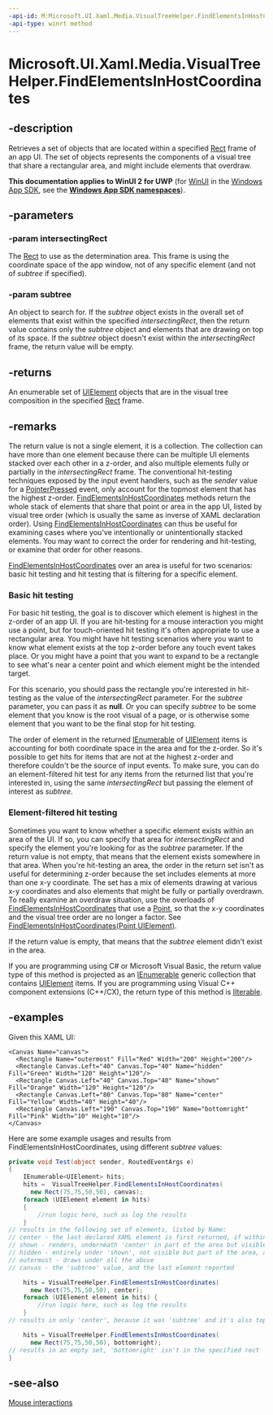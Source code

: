 ```yaml
---
-api-id: M:Microsoft.UI.Xaml.Media.VisualTreeHelper.FindElementsInHostCoordinates(Windows.Foundation.Rect,Microsoft.UI.Xaml.UIElement)
-api-type: winrt method
---
```


<!-- Method syntax
public Windows.Foundation.Collections.IIterable<Windows.UI.Xaml.UIElement> FindElementsInHostCoordinates(Windows.Foundation.Rect intersectingRect, Windows.UI.Xaml.UIElement subtree)
-->

# Microsoft.UI.Xaml.Media.VisualTreeHelper.FindElementsInHostCoordinates

## -description
Retrieves a set of objects that are located within a specified [Rect](/uwp/api/windows.foundation.rect) frame of an app UI. The set of objects represents the components of a visual tree that share a rectangular area, and might include elements that overdraw.

**This documentation applies to WinUI 2 for UWP** (for [WinUI](/windows/apps/winui/winui3/) in the [Windows App SDK](/windows/apps/windows-app-sdk/), see the **[Windows App SDK namespaces](/windows/windows-app-sdk/api/winrt/)**).

## -parameters
### -param intersectingRect
The [Rect](/uwp/api/windows.foundation.rect) to use as the determination area. This frame is using the coordinate space of the app window, not of any specific element (and not of *subtree* if specified).

### -param subtree
An object to search for. If the *subtree* object exists in the overall set of elements that exist within the specified *intersectingRect*, then the return value contains only the *subtree* object and elements that are drawing on top of its space. If the *subtree* object doesn't exist within the *intersectingRect* frame, the return value will be empty.

## -returns
An enumerable set of [UIElement](../microsoft.ui.xaml/uielement.md) objects that are in the visual tree composition in the specified [Rect](/uwp/api/windows.foundation.rect) frame.

## -remarks
The return value is not a single element, it is a collection. The collection can have more than one element because there can be multiple UI elements stacked over each other in a z-order, and also multiple elements fully or partially in the *intersectingRect* frame. The conventional hit-testing techniques exposed by the input event handlers, such as the *sender* value for a [PointerPressed](../microsoft.ui.xaml/uielement_pointerpressed.md) event, only account for the topmost element that has the highest z-order. [FindElementsInHostCoordinates](visualtreehelper_findelementsinhostcoordinates_1456580452.md) methods return the whole stack of elements that share that point or area in the app UI, listed by visual tree order (which is usually the same as inverse of XAML declaration order). Using [FindElementsInHostCoordinates](visualtreehelper_findelementsinhostcoordinates_1456580452.md) can thus be useful for examining cases where you've intentionally or unintentionally stacked elements. You may want to correct the order for rendering and hit-testing, or examine that order for other reasons.

[FindElementsInHostCoordinates](visualtreehelper_findelementsinhostcoordinates_1456580452.md) over an area is useful for two scenarios: basic hit testing and hit testing that is filtering for a specific element.

### Basic hit testing

For basic hit testing, the goal is to discover which element is highest in the z-order of an app UI. If you are hit-testing for a mouse interaction you might use a point, but for touch-oriented hit testing it's often appropriate to use a rectangular area. You might have hit testing scenarios where you want to know what element exists at the top z-order before any touch event takes place. Or you might have a point that you want to expand to be a rectangle to see what's near a center point and which element might be the intended target.

For this scenario, you should pass the rectangle you're interested in hit-testing as the value of the *intersectingRect* parameter. For the *subtree* parameter, you can pass it as **null**. Or you can specify *subtree* to be some element that you know is the root visual of a page, or is otherwise some element that you want to be the final stop for hit testing.

The order of element in the returned [IEnumerable](/dotnet/api/system.collections.generic.ienumerable-1?view=dotnet-uwp-10.0&preserve-view=true) of [UIElement](../microsoft.ui.xaml/uielement.md) items is accounting for both coordinate space in the area and for the z-order. So it's possible to get hits for items that are not at the highest z-order and therefore couldn't be the source of input events. To make sure, you can do an element-filtered hit test for any items from the returned list that you're interested in, using the same *intersectingRect* but passing the element of interest as *subtree*.

### Element-filtered hit testing

Sometimes you want to know whether a specific element exists within an area of the UI. If so, you can specify that area for *intersectingRect* and specify the element you're looking for as the *subtree* parameter. If the return value is not empty, that means that the element exists somewhere in that area. When you're hit-testing an area, the order in the return set isn't as useful for determining z-order because the set includes elements at more than one x-y coordinate. The set has a mix of elements drawing at various x-y coordinates and also elements that might be fully or partially overdrawn. To really examine an overdraw situation, use the overloads of [FindElementsInHostCoordinates](visualtreehelper_findelementsinhostcoordinates_1456580452.md) that use a [Point](/uwp/api/windows.foundation.point), so that the x-y coordinates and the visual tree order are no longer a factor. See [FindElementsInHostCoordinates(Point,UIElement)](visualtreehelper_findelementsinhostcoordinates_1456580452.md).

If the return value is empty, that means that the *subtree* element didn't exist in the area.

If you are programming using C# or Microsoft Visual Basic, the return value type of this method is projected as an [IEnumerable](/dotnet/api/system.collections.generic.ienumerable-1?view=dotnet-uwp-10.0&preserve-view=true) generic collection that contains [UIElement](../microsoft.ui.xaml/uielement.md) items. If you are programming using Visual C++ component extensions (C++/CX), the return type of this method is [IIterable<UIElement>](/uwp/api/windows.foundation.collections.iiterable`1).

## -examples
Given this XAML UI:

```xaml
<Canvas Name="canvas">
  <Rectangle Name="outermost" Fill="Red" Width="200" Height="200"/>
  <Rectangle Canvas.Left="40" Canvas.Top="40" Name="hidden" Fill="Green" Width="120" Height="120"/>
  <Rectangle Canvas.Left="40" Canvas.Top="40" Name="shown" Fill="Orange" Width="120" Height="120"/>
  <Rectangle Canvas.Left="80" Canvas.Top="80" Name="center" Fill="Yellow" Width="40" Height="40"/>
  <Rectangle Canvas.Left="190" Canvas.Top="190" Name="bottomright" Fill="Pink" Width="10" Height="10"/>
</Canvas>
```

Here are some example usages and results from FindElementsInHostCoordinates, using different *subtree* values:

```csharp
private void Test(object sender, RoutedEventArgs e)
{
    IEnumerable<UIElement> hits;
    hits =  VisualTreeHelper.FindElementsInHostCoordinates(
      new Rect(75,75,50,50), canvas);
    foreach (UIElement element in hits)
    {
        //run logic here, such as log the results 
    }
// results in the following set of elements, listed by Name:
// center - the last declared XAML element is first returned, if within the area
// shown - renders, underneath 'center' in part of the area but visible on the edges
// hidden - entirely under 'shown', not visible but part of the area, an overdraw
// outermost - draws under all the above
// canvas - the 'subtree' value, and the last element reported

    hits = VisualTreeHelper.FindElementsInHostCoordinates(
      new Rect(75,75,50,50), center);
    foreach (UIElement element in hits) {
        //run logic here, such as log the results
    }
// results in only 'center', because it was 'subtree' and it's also topmost

    hits = VisualTreeHelper.FindElementsInHostCoordinates(
      new Rect(75,75,50,50), bottomright);
// results in an empty set, 'bottomright' isn't in the specified rect
}
```



## -see-also
[Mouse interactions](/windows/uwp/input-and-devices/mouse-interactions)

